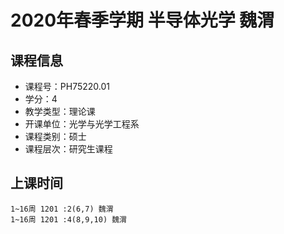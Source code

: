 # 2020年春季学期 半导体光学 魏渭






## 课程信息

- 课程号：PH75220.01
- 学分：4
- 教学类型：理论课
- 开课单位：光学与光学工程系
- 课程类别：硕士
- 课程层次：研究生课程

## 上课时间

```
1~16周 1201 :2(6,7) 魏渭
1~16周 1201 :4(8,9,10) 魏渭
```

